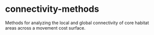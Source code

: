 # connectivity-methods
Methods for analyzing the local and global connectivity of core habitat areas across a movement cost surface.
